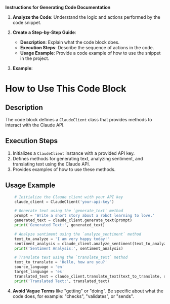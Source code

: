**Instructions for Generating Code Documentation**

1. **Analyze the Code**: Understand the logic and actions performed by the code snippet.

2. **Create a Step-by-Step Guide**:
    - **Description**: Explain what the code block does.
    - **Execution Steps**: Describe the sequence of actions in the code.
    - **Usage Example**: Provide a code example of how to use the snippet in the project.

3. **Example**:

How to Use This Code Block
=========================================================================================

Description
-------------------------
The code block defines a `ClaudeClient` class that provides methods to interact with the Claude API. 

Execution Steps
-------------------------
1. Initializes a `ClaudeClient` instance with a provided API key.
2. Defines methods for generating text, analyzing sentiment, and translating text using the Claude API.
3. Provides examples of how to use these methods.

Usage Example
-------------------------

```python
    # Initialize the Claude client with your API key
    claude_client = ClaudeClient('your-api-key')

    # Generate text using the `generate_text` method
    prompt = 'Write a short story about a robot learning to love.'
    generated_text = claude_client.generate_text(prompt)
    print('Generated Text:', generated_text)

    # Analyze sentiment using the `analyze_sentiment` method
    text_to_analyze = 'I am very happy today!'
    sentiment_analysis = claude_client.analyze_sentiment(text_to_analyze)
    print('Sentiment Analysis:', sentiment_analysis)

    # Translate text using the `translate_text` method
    text_to_translate = 'Hello, how are you?'
    source_language = 'en'
    target_language = 'es'
    translated_text = claude_client.translate_text(text_to_translate, source_language, target_language)
    print('Translated Text:', translated_text)
```

4. **Avoid Vague Terms** like "getting" or "doing". Be specific about what the code does, for example: "checks", "validates", or "sends".